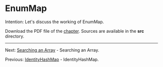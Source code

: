 # EnumMap

Intention: Let's discuss the working of EnumMap.

Download the PDF file of the [chapter](chapter_35.pdf). Sources are available in the <b>src</b> directory. 


<hr>

Next: [Searching an Array](chapter_36.md "Searching an Array") - Searching an Array.

Previous: [IdentityHashMap](chapter_34.md "IdentityHashMap") - IdentityHashMap.